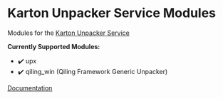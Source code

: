 # Karton Unpacker Service Modules

Modules for the [Karton Unpacker Service](https://github.com/c3rb3ru5d3d53c/karton-unpacker)

__Currently Supported Modules:__

- :heavy_check_mark: upx
- :heavy_check_mark: qiling_win (Qiling Framework Generic Unpacker)

[Documentation](https://github.com/c3rb3ru5d3d53c/karton-unpacker/blob/master/CONTRIBUTING.md)

